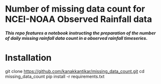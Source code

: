 # Number of missing data count for NCEI-NOAA Observed Rainfall data
##### This repo features a notebook instructing the preparation of the number of daily missing rainfall data count in a observed rainfall timeseries.

# Installation
git clone https://github.com/kanakkantikar/missing_data_count.git
cd missing_data_count
pip install -r requirements.txt